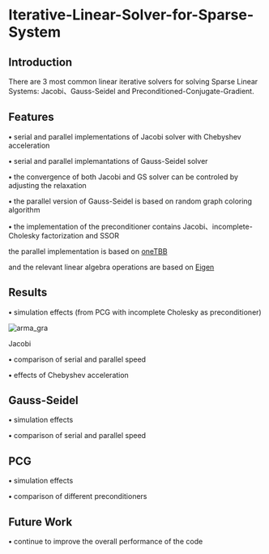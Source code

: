 # Iterative-Linear-Solver-for-Sparse-System

## Introduction
There are 3 most common linear iterative solvers for solving Sparse Linear Systems: Jacobi、Gauss-Seidel and Preconditioned-Conjugate-Gradient.

## Features
<p><strong>&bull;</strong> serial and parallel implementations of Jacobi solver with Chebyshev acceleration <p> 
  
<p><strong>&bull;</strong> serial and parallel implemantations of Gauss-Seidel solver <p>
  
<p><strong>&bull;</strong> the convergence of both Jacobi and GS solver can be controled by adjusting the relaxation <p>
  
<p><strong>&bull;</strong> the parallel version of Gauss-Seidel is based on random graph coloring algorithm <p>
  
<p><strong>&bull;</strong> the implementation of the preconditioner contains Jacobi、incomplete-Cholesky factorization and SSOR <p>

the parallel implementation is based on [oneTBB](https://github.com/oneapi-src/oneTBB)

and the relevant linear algebra operations are based on [Eigen](https://eigen.tuxfamily.org/dox/group__TutorialSparse.html)

## Results

<p><strong>&bull;</strong> simulation effects (from PCG with incomplete Cholesky as preconditioner) <p>

![arma_gra](results/arma_gra.gif)

Jacobi

<p><strong>&bull;</strong> comparison of serial and parallel speed <p>

<p><strong>&bull;</strong> effects of Chebyshev acceleration <p>

## Gauss-Seidel
<p><strong>&bull;</strong> simulation effects <p>

<p><strong>&bull;</strong> comparison of serial and parallel speed <p>

## PCG
<p><strong>&bull;</strong> simulation effects <p>

<p><strong>&bull;</strong> comparison of different preconditioners <p>

## Future Work
<p><strong>&bull;</strong> continue to improve the overall performance of the code <p> 
